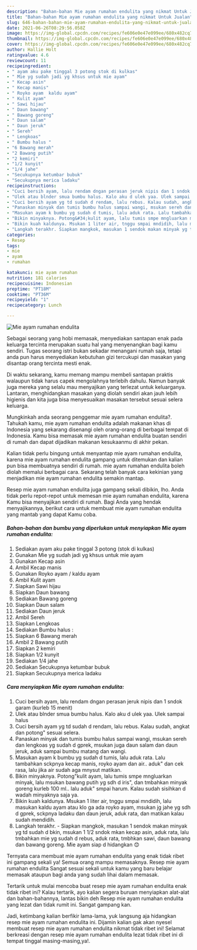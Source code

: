 ```yaml
---
description: "Bahan-bahan Mie ayam rumahan endulita yang nikmat Untuk Jualan"
title: "Bahan-bahan Mie ayam rumahan endulita yang nikmat Untuk Jualan"
slug: 646-bahan-bahan-mie-ayam-rumahan-endulita-yang-nikmat-untuk-jualan
date: 2021-06-26T08:29:56.058Z
image: https://img-global.cpcdn.com/recipes/fe606e0e47e099ee/680x482cq70/mie-ayam-rumahan-endulita-foto-resep-utama.jpg
thumbnail: https://img-global.cpcdn.com/recipes/fe606e0e47e099ee/680x482cq70/mie-ayam-rumahan-endulita-foto-resep-utama.jpg
cover: https://img-global.cpcdn.com/recipes/fe606e0e47e099ee/680x482cq70/mie-ayam-rumahan-endulita-foto-resep-utama.jpg
author: Hallie Holt
ratingvalue: 4.6
reviewcount: 11
recipeingredient:
- " ayam aku pake tinggal 3 potong stok di kulkas"
- " Mie yg sudah jadi yg khsus untuk mie ayam"
- " Kecap asin"
- " Kecap manis"
- " Royko ayam  kaldu ayam"
- " Kulit ayam"
- " Sawi hijau"
- " Daun bawang"
- " Bawang goreng"
- " Daun salam"
- " Daun jeruk"
- " Sereh"
- " Lengkoas"
- " Bumbu halus "
- "6 Bawang merah"
- "2 Bawang putih"
- "2 kemiri"
- "1/2 kunyit"
- "1/4 jahe"
- "Secukupnya ketumbar bubuk"
- "Secukupnya merica ladaku"
recipeinstructions:
- "Cuci bersih ayam, lalu rendam dngan perasan jeruk nipis dan 1 sndok garam (kurleb 15 menit)"
- "Ulek atau blnder smua bumbu halus. Kalo aku d ulek yaa. Ulek sampai halus"
- "Cuci bersih ayam yg td sudah d rendam, lalu rebus. Kalau sudah, angkat dan potong&#34; sesuai selera."
- "Panaskan minyak dan tumis bumbu halus sampai wangi, msukan sereh dan lengkoas yg sudah d gprek, msukan juga daun salam dan daun jeruk, aduk sampai bumbu matang dan wangi."
- "Masukan ayam k bumbu yg sudah d tumis, lalu aduk rata. Lalu tambahkan sckpnya kecap manis, royko ayam dan air.. aduk&#34; dan cek rasa, lalu jika air sudah aga mnysut matikan."
- "Bikin minyaknya. Potong&#34;kulit ayam, lalu tumis smpe mngluarkan minyak, lalu msukan bawang putih yg sdh d iris&#34;, dan tmbahkan minyak goreng kurleb 100 ml.. lalu aduk&#34; smpai harum. Kalau sudah sisihkan d wadah minyaknya saja ya."
- "Bikin kuah kaldunya. Msukan 1 liter air, tnggu smpai mndidih, lalu masukan kaldu ayam atau klo ga ada royko ayam, msukan jg jahe yg sdh d gprek, sckpnya ladaku dan daun jeruk, aduk rata, dan matikan kalau sudah mendidih."
- "Langkah terakhr. Siapkan mangkok, masukan 1 sendok makan minyak yg td sudah d bkin, msukan 1 1/2 sndok mkan kecap asin, aduk rata, lalu tmbahkan mie yg sudah d rebus, aduk rata, tmbhkan sawi, daun bawang dan bawang goreng. Mie ayam siap d hidangkan 😊"
categories:
- Resep
tags:
- mie
- ayam
- rumahan

katakunci: mie ayam rumahan 
nutrition: 181 calories
recipecuisine: Indonesian
preptime: "PT18M"
cooktime: "PT36M"
recipeyield: "1"
recipecategory: Lunch

---
```



![Mie ayam rumahan endulita](https://img-global.cpcdn.com/recipes/fe606e0e47e099ee/680x482cq70/mie-ayam-rumahan-endulita-foto-resep-utama.jpg)

Sebagai seorang yang hobi memasak, menyediakan santapan enak pada keluarga tercinta merupakan suatu hal yang menyenangkan bagi kamu sendiri. Tugas seorang istri bukan sekadar menangani rumah saja, tetapi anda pun harus menyediakan kebutuhan gizi tercukupi dan masakan yang disantap orang tercinta mesti enak.

Di waktu  sekarang, kamu memang mampu membeli santapan praktis walaupun tidak harus capek mengolahnya terlebih dahulu. Namun banyak juga mereka yang selalu mau menyajikan yang terlezat untuk keluarganya. Lantaran, menghidangkan masakan yang diolah sendiri akan jauh lebih higienis dan kita juga bisa menyesuaikan masakan tersebut sesuai selera keluarga. 



Mungkinkah anda seorang penggemar mie ayam rumahan endulita?. Tahukah kamu, mie ayam rumahan endulita adalah makanan khas di Indonesia yang sekarang disenangi oleh orang-orang di berbagai tempat di Indonesia. Kamu bisa memasak mie ayam rumahan endulita buatan sendiri di rumah dan dapat dijadikan makanan kesukaanmu di akhir pekan.

Kalian tidak perlu bingung untuk menyantap mie ayam rumahan endulita, karena mie ayam rumahan endulita gampang untuk ditemukan dan kalian pun bisa membuatnya sendiri di rumah. mie ayam rumahan endulita boleh diolah memalui berbagai cara. Sekarang telah banyak cara kekinian yang menjadikan mie ayam rumahan endulita semakin mantap.

Resep mie ayam rumahan endulita juga gampang sekali dibikin, lho. Anda tidak perlu repot-repot untuk memesan mie ayam rumahan endulita, karena Kamu bisa menyajikan sendiri di rumah. Bagi Anda yang hendak menyajikannya, berikut cara untuk membuat mie ayam rumahan endulita yang mantab yang dapat Kamu coba.

<!--inarticleads1-->

##### Bahan-bahan dan bumbu yang diperlukan untuk menyiapkan Mie ayam rumahan endulita:

1. Sediakan  ayam aku pake tinggal 3 potong (stok di kulkas)
1. Gunakan  Mie yg sudah jadi yg khsus untuk mie ayam
1. Gunakan  Kecap asin
1. Ambil  Kecap manis
1. Gunakan  Royko ayam / kaldu ayam
1. Ambil  Kulit ayam
1. Siapkan  Sawi hijau
1. Siapkan  Daun bawang
1. Sediakan  Bawang goreng
1. Siapkan  Daun salam
1. Sediakan  Daun jeruk
1. Ambil  Sereh
1. Siapkan  Lengkoas
1. Sediakan  Bumbu halus :
1. Siapkan 6 Bawang merah
1. Ambil 2 Bawang putih
1. Siapkan 2 kemiri
1. Siapkan 1/2 kunyit
1. Sediakan 1/4 jahe
1. Sediakan Secukupnya ketumbar bubuk
1. Siapkan Secukupnya merica ladaku




<!--inarticleads2-->

##### Cara menyiapkan Mie ayam rumahan endulita:

1. Cuci bersih ayam, lalu rendam dngan perasan jeruk nipis dan 1 sndok garam (kurleb 15 menit)
1. Ulek atau blnder smua bumbu halus. Kalo aku d ulek yaa. Ulek sampai halus
1. Cuci bersih ayam yg td sudah d rendam, lalu rebus. Kalau sudah, angkat dan potong&#34; sesuai selera.
1. Panaskan minyak dan tumis bumbu halus sampai wangi, msukan sereh dan lengkoas yg sudah d gprek, msukan juga daun salam dan daun jeruk, aduk sampai bumbu matang dan wangi.
1. Masukan ayam k bumbu yg sudah d tumis, lalu aduk rata. Lalu tambahkan sckpnya kecap manis, royko ayam dan air.. aduk&#34; dan cek rasa, lalu jika air sudah aga mnysut matikan.
1. Bikin minyaknya. Potong&#34;kulit ayam, lalu tumis smpe mngluarkan minyak, lalu msukan bawang putih yg sdh d iris&#34;, dan tmbahkan minyak goreng kurleb 100 ml.. lalu aduk&#34; smpai harum. Kalau sudah sisihkan d wadah minyaknya saja ya.
1. Bikin kuah kaldunya. Msukan 1 liter air, tnggu smpai mndidih, lalu masukan kaldu ayam atau klo ga ada royko ayam, msukan jg jahe yg sdh d gprek, sckpnya ladaku dan daun jeruk, aduk rata, dan matikan kalau sudah mendidih.
1. Langkah terakhr. - Siapkan mangkok, masukan 1 sendok makan minyak yg td sudah d bkin, msukan 1 1/2 sndok mkan kecap asin, aduk rata, lalu tmbahkan mie yg sudah d rebus, aduk rata, tmbhkan sawi, daun bawang dan bawang goreng. Mie ayam siap d hidangkan 😊




Ternyata cara membuat mie ayam rumahan endulita yang enak tidak ribet ini gampang sekali ya! Semua orang mampu memasaknya. Resep mie ayam rumahan endulita Sangat sesuai sekali untuk kamu yang baru belajar memasak ataupun bagi anda yang sudah lihai dalam memasak.

Tertarik untuk mulai mencoba buat resep mie ayam rumahan endulita enak tidak ribet ini? Kalau tertarik, ayo kalian segera buruan menyiapkan alat-alat dan bahan-bahannya, lantas bikin deh Resep mie ayam rumahan endulita yang lezat dan tidak rumit ini. Sangat gampang kan. 

Jadi, ketimbang kalian berfikir lama-lama, yuk langsung aja hidangkan resep mie ayam rumahan endulita ini. Dijamin kalian gak akan nyesel membuat resep mie ayam rumahan endulita nikmat tidak ribet ini! Selamat berkreasi dengan resep mie ayam rumahan endulita lezat tidak ribet ini di tempat tinggal masing-masing,ya!.

